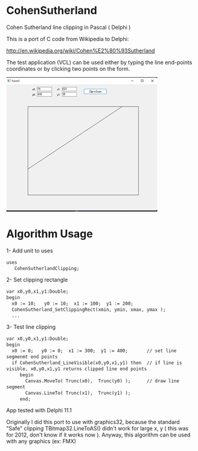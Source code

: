 # CohenSutherland
Cohen Sutherland line clipping in Pascal ( Delphi )

This is a port of C code from Wikipedia to Delphi:  

   http://en.wikipedia.org/wiki/Cohen%E2%80%93Sutherland

The test application (VCL) can be used either by typing the line end-points coordinates or by clicking two points on the form.

![Test app shot](TespAppShot.png)

# Algorithm Usage 

1- Add unit to uses

    uses                           
       CohenSutherlandClipping;

2- Set clipping rectangle

    var x0,y0,x1,y1:Double;
    begin
      x0 := 10;   y0 := 10;  x1 := 100;  y1 := 200; 
      CohenSutherland_SetClippingRect(xmin, ymin, xmax, ymax ); 
      ...
    
3- Test line clipping

    var x0,y0,x1,y1:Double;
    begin
      x0 := 0;   y0 := 0;  x1 := 300;  y1 := 400;       // set line segmenmt end points
      if CohenSutherland_LineVisible(x0,y0,x1,y1) then  // if line is visible, x0,y0,x1,y1 returns clipped line end points
         begin
           Canvas.MoveTo( Trunc(x0),  Trunc(y0) );      // draw line segment
           Canvas.LineTo( Trunc(x1),  Trunc(y1) );
         end;
     
App tested with Delphi 11.1

Originally I did this port to use with graphics32, because the standard "Safe" clipping TBitmap32.LineToAS() didn't work for large x, y ( this was for 2012, don't know if it works now ). Anyway, this algorithm can be used with any graphics (ex: FMX) 


